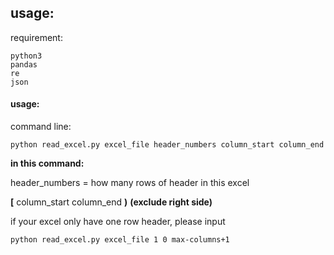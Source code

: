 ## usage:
requirement:
```
python3
pandas
re
json
```

#### usage:
command line:

`python read_excel.py excel_file header_numbers column_start column_end`

**in this command:**

header_numbers = how many rows of header in this excel

**\[** column_start column_end **)**  **(exclude right side)**

if your excel only have one row header,
please input 

`python read_excel.py excel_file 1 0 max-columns+1`
